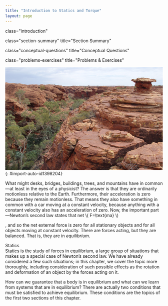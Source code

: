 ```yaml
---
title: "Introduction to Statics and Torque"
layout: page
---
```



<cnx-pi data-type="cnx.flag.introduction"> class="introduction" </cnx-pi>

<cnx-pi data-type="cnx.eoc">class="section-summary" title="Section Summary"</cnx-pi>

<cnx-pi data-type="cnx.eoc">class="conceptual-questions" title="Conceptual Questions"</cnx-pi>

<cnx-pi data-type="cnx.eoc">class="problems-exercises" title="Problems &amp; Exercises"</cnx-pi>

 ![Layered rock formation.](../resources/Figure_10_00_01_D.jpg "On a short time scale, rocks like these in Australia&#x2019;s Kings Canyon are static, or motionless relative to the Earth.  (credit: freeaussiestock.com)"){: #import-auto-id1398204}

What might desks, bridges, buildings, trees, and mountains have in common—at least in the eyes of a physicist? The answer is that they are ordinarily motionless relative to the Earth. Furthermore, their acceleration is zero because they remain motionless. That means they also have something in common with a car moving at a constant velocity, because anything with a constant velocity also has an acceleration of zero. Now, the important part—Newton’s second law states that net  \\( F=\text{ma} \\) 

, and so the net external force is zero for all stationary objects and for all objects moving at constant velocity. There are forces acting, but they are balanced. That is, they are in *equilibrium*.

<div data-type="note" data-has-label="true" data-label="" markdown="1">
<div data-type="title">
Statics
</div>
Statics is the study of forces in equilibrium, a large group of situations that makes up a special case of Newton’s second law. We have already considered a few such situations; in this chapter, we cover the topic more thoroughly, including consideration of such possible effects as the rotation and deformation of an object by the forces acting on it.

</div>

How can we guarantee that a body is in equilibrium and what can we learn from systems that are in equilibrium? There are actually two conditions that must be satisfied to achieve equilibrium. These conditions are the topics of the first two sections of this chapter.

